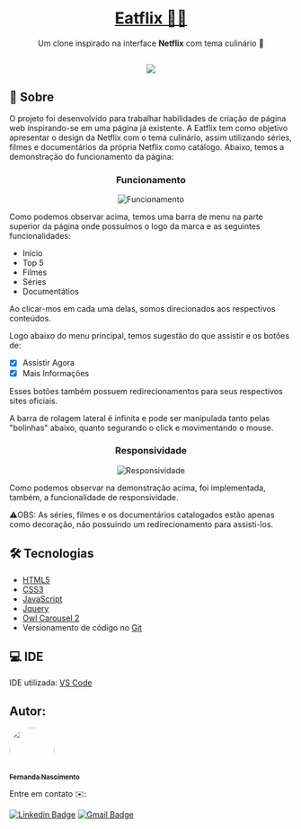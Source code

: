 <h1 align="center">
    <a href="https://github.com/Fernanda1701/netflixclone">Eatflix 📱📲</a>
</h1>
<p align="center">Um clone inspirado na interface <b>Netflix</b> com tema culinário 🍝</p>

<h2 align="center">
<img src="https://img.shields.io/static/v1?label=Status:&message=Completo ✅&color=32CD32&style=for-the-badge&logo=ghost"/>
</h2>


## 💎 Sobre

O projeto foi desenvolvido para trabalhar habilidades de criação de página web inspirando-se em uma página já existente. A Eatflix tem como objetivo apresentar o design da Netflix com o tema culinário, assim utilizando séries, filmes e documentários da própria Netflix como catálogo.
Abaixo, temos a demonstração do funcionamento da página:


<h3 align="center">Funcionamento</h3>

<p align="center">
  <img alt="Funcionamento" title="Funcionamento" src="./README/funcionamento.gif" />
</p>

Como podemos observar acima, temos uma barra de menu na parte superior da página onde possuímos o logo da marca e as seguintes funcionalidades:
- Início
- Top 5
- Filmes
- Séries
- Documentátios

Ao clicar-mos em cada uma delas, somos direcionados aos respectivos conteúdos.
<p>Logo abaixo do menu principal, temos sugestão do que assistir e os botões de:</p>

- [x] Assistir Agora
- [x] Mais Informações

Esses botões também possuem redirecionamentos para seus respectivos sites oficiais.
<p>A barra de rolagem lateral é infinita e pode ser manipulada tanto pelas "bolinhas" abaixo, quanto segurando o click e movimentando o mouse.</p>

<h3 align="center">Responsividade</h3>

<p align="center">
  <img alt="Responsividade" title="Responsividade" src="./README/responsividade.gif" />
</p>

Como podemos observar na demonstração acima, foi implementada, também, a funcionalidade de responsividade.
<p>⚠️OBS: As séries, filmes e os documentários catalogados estão apenas como decoração, não possuindo um redirecionamento para assisti-los.</p>

## 🛠 Tecnologias
 
- [HTML5](https://developer.mozilla.org/en-US/docs/Glossary/HTML5)
- [CSS3](https://devdocs.io/css/)
- [JavaScript](https://developer.mozilla.org/pt-BR/docs/Web/JavaScript)
- [Jquery](https://jquery.com/)
- [Owl Carousel 2](https://owlcarousel2.github.io/OwlCarousel2/index.html)
- Versionamento de código no [Git](https://git-scm.com/)

## 💻 IDE

IDE utilizada: [VS Code](https://code.visualstudio.com/)

## Autor:

<a href="https://github.com/Fernanda1701">
 <img style="border-radius: 50%;" src="https://avatars.githubusercontent.com/Fernanda1701" width="80px;" alt=""/>
 <br />
 <sub><b>Fernanda Nascimento</b></sub></a> <a href="https://github.com/Fernanda1701"></a>

Entre em contato ✉️:

[![Linkedin Badge](https://img.shields.io/badge/-Fernanda-blue??style=plastic&logo=Linkedin&logoColor=white&link=https://www.linkedin.com/in/fnasci/)](https://www.linkedin.com/in/fnasci/)
[![Gmail Badge](https://img.shields.io/badge/-fnasci.1701@gmail.com-c14438?style=plastic&logo=Gmail&logoColor=white&link=mailto:fnasci.1701@gmail.com)](mailto:fnasci.1701@gmail.com)
